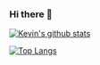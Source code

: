 ### Hi there 👋

[![Kevin's github stats](https://github-readme-stats.vercel.app/api?username=unko-chan&show_icons=true&theme=dark)](https://github.com/anuraghazra/github-readme-stats)

[![Top Langs](https://github-readme-stats.vercel.app/api/top-langs/?username=unko-chan&layout=compact&theme=dark)](https://github.com/anuraghazra/github-readme-stats)

